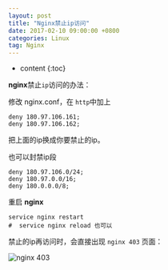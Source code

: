 ```yaml
---
layout: post
title: "Nginx禁止ip访问"
date: 2017-02-10 09:00:00 +0800 
categories: Linux
tag: Nginx
---
```

* content
{:toc}

**nginx**禁止```ip```访问的办法：


修改 nginx.conf，在 ```http```中加上
``` shell
deny 180.97.106.161;
deny 180.97.106.162;
```

把上面的ip换成你要禁止的ip。

<!-- more -->

也可以封禁ip段
``` shell
deny 180.97.106.0/24;
deny 180.97.0.0/16;
deny 180.0.0.0/8;
```

重启 **nginx**

``` shell
service nginx restart
#  service nginx reload 也可以
```

禁止的ip再访问时，会直接出现 ```nginx 403``` 页面：

![nginx 403](https://img.alicdn.com/imgextra/i3/673239777/TB2h_UjqXXXXXbEXXXXXXXXXXXX_!!673239777.jpg)

